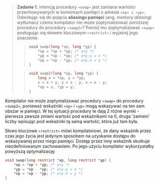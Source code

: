 > **Zadanie 1.** Intencją procedury `«swap»` jest zamiana wartości przechowywanych w komórkach pamięci o adresie `«xp» i «yp»`. Odwołując się do pojęcia **aliasingu pamięci** (ang. *memory aliasing*) wytłumacz czemu kompilator nie może zoptymalizować poniższej procedury do procedury `«swap2»`? Pomóż mu zoptymalizować `«swap»` posługując się słowem kluczowym `«restrict»` i wyjaśnij jego znaczenie.
>> ```c
>> void swap(long *xp, long *yp) {
>>     *xp = *xp + *yp; /* x+y */
>>     *yp = *xp - *yp; /* x+y-y = x */
>>     *xp = *xp - *yp; /* x+y-x = y */
>> }
>> ```
>
>> ```c
>> void swap2(long *xp, long *yp) {
>>     long x = *xp, y = *yp;
>>     x = x + y, y = x - y, x = x - y;
>>     *xp = x, *yp = y;
>> }
>> ```

Kompilator nie może zoptymalizować procedury `«swap»` do procedury `«swap2»`, ponieważ wskaźniki `«xp»` i `«yp»` mogą wskazywać na ten sam obszar w pamięci. W tej sytuacji procedury te dają 2 różne wyniki - pierwsza zawsze zmieni wartość pod wskaźnikami na 0, druga 'zamieni' liczby wpisując pod wskaźniki tą samą wartość, która już tam była.

Słowo kluczowe `«restrict»` mówi kompilatorowi, że dany wskaźnik przez czas jego życia jest jedynym sposobem na uzyskanie dostępu do wskazywanej przez niego pamięci. Dostęp przez inny wskaźnik skutkuje niezdefiniowanym zachowaniem. Po jego użyciu kompilator wykorzystałby powyższą optymalizację:
```c
void swap(long restrict *xp, long restrict *yp) {
	*xp = *xp + *yp; /* x+y */
	*yp = *xp - *yp; /* x+y-y = x */
	*xp = *xp - *yp; /* x+y-x = y */
}
```